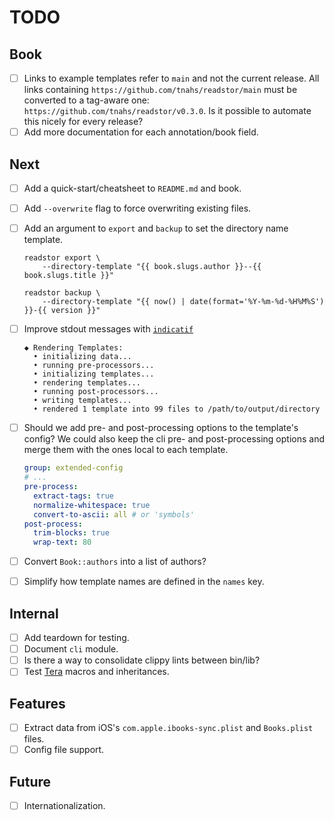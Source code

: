 # TODO

## Book

- [ ] Links to example templates refer to `main` and not the current release.
      All links containing `https://github.com/tnahs/readstor/main` must be
      converted to a tag-aware one: `https://github.com/tnahs/readstor/v0.3.0`.
      Is it possible to automate this nicely for every release?
- [ ] Add more documentation for each annotation/book field.

## Next

- [ ] Add a quick-start/cheatsheet to `README.md` and book.
- [ ] Add `--overwrite` flag to force overwriting existing files.
- [ ] Add an argument to `export` and `backup` to set the directory name template.

  ```shell
  readstor export \
      --directory-template "{{ book.slugs.author }}--{{ book.slugs.title }}"
  ```

  ```shell
  readstor backup \
      --directory-template "{{ now() | date(format='%Y-%m-%d-%H%M%S') }}-{{ version }}"
  ```

- [ ] Improve stdout messages with [`indicatif`][indicatif]

  ```plaintext
  ◆ Rendering Templates:
    • initializing data...
    • running pre-processors...
    • initializing templates...
    • rendering templates...
    • running post-processors...
    • writing templates...
    • rendered 1 template into 99 files to /path/to/output/directory
  ```

- [ ] Should we add pre- and post-processing options to the template's config?
      We could also keep the cli pre- and post-processing options and merge them
      with the ones local to each template.

  ```yaml
  group: extended-config
  # ...
  pre-process:
    extract-tags: true
    normalize-whitespace: true
    convert-to-ascii: all # or 'symbols'
  post-process:
    trim-blocks: true
    wrap-text: 80
  ```

- [ ] Convert `Book::authors` into a list of authors?
- [ ] Simplify how template names are defined in the `names` key.

## Internal

- [ ] Add teardown for testing.
- [ ] Document `cli` module.
- [ ] Is there a way to consolidate clippy lints between bin/lib?
- [ ] Test [Tera][tera] macros and inheritances.

## Features

- [ ] Extract data from iOS's `com.apple.ibooks-sync.plist` and `Books.plist` files.
- [ ] Config file support.

## Future

- [ ] Internationalization.

[fern]: https://docs.rs/fern/latest/fern/
[indicatif]: https://docs.rs/indicatif/latest/indicatif/
[tera]: https://tera.netlify.app/
